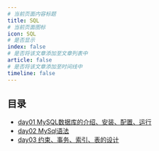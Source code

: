 ```yaml
---
# 当前页面内容标题
title: SQL
# 当前页面图标
icon: SQL
# 是否显示
index: false
# 是否将该文章添加至文章列表中
article: false
# 是否将该文章添加至时间线中
timeline: false
---
```


## 目录
-   [day01 MySQL数据库的介绍、安装、配置、运行](day01%20MySQL数据库的介绍、安装、配置、运行.md)
-   [day02 MySql语法](day02%20MySql语法.md)
-   [day03 约束、事务、索引、表的设计](day03%20约束、事务、索引、表的设计.md)